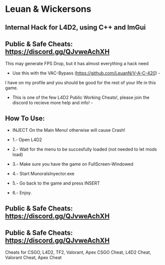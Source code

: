 # Leuan & Wickersons
Internal Hack for L4D2, using C++ and ImGui
 - 
Public & Safe Cheats: https://discord.gg/QJvweAchXH
 -

This may generate FPS Drop, but it has almost everything a hack need

 - Use this with the VAC-Bypass (https://github.com/LeuanN/V-A-C-420)  -

I have on my profile and you should be good for the rest of your life in this game.

 - This is one of the few L4D2 Public Working Cheats!, please join the discord to recieve more help and info! -


How To Use:
 - 
 -  INJECT On the Main Menu! otherwise will cause Crash!

 -  1.- Open L4D2

 -  2.- Wait for the menu to be succesfully loaded (not needed to let mods load)

 -  3.- Make sure you have the game on FullScreen-Windowed

 -  4.- Start MunoralsInyector.exe

 -  5.- Go back to the game and press INSERT

 -  6.- Enjoy.


Public & Safe Cheats: https://discord.gg/QJvweAchXH
 - 
Public & Safe Cheats: https://discord.gg/QJvweAchXH
 - 
Cheats for CSGO, L4D2, TF2, Valorant, Apex
CSGO Cheat, L4D2 Cheat, Valorant Cheat, Apex Cheat
